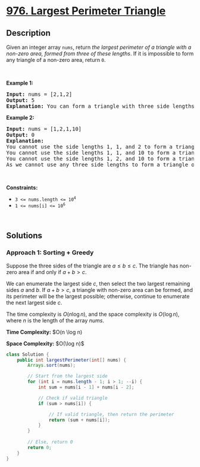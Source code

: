 <!-- problem:start -->

# [976. Largest Perimeter Triangle](https://leetcode.com/problems/largest-perimeter-triangle)

## Description

<!-- description:start -->

<p>Given an integer array <code>nums</code>, return <em>the largest perimeter of a triangle with a non-zero area, formed from three of these lengths</em>. If it is impossible to form any triangle of a non-zero area, return <code>0</code>.</p>
<p>&nbsp;</p>

<p><strong class="example">Example 1:</strong></p>
<pre>
<strong>Input:</strong> nums = [2,1,2]
<strong>Output:</strong> 5
<strong>Explanation:</strong> You can form a triangle with three side lengths: 1, 2, and 2.
</pre>

<p><strong class="example">Example 2:</strong></p>
<pre>
<strong>Input:</strong> nums = [1,2,1,10]
<strong>Output:</strong> 0
<strong>Explanation:</strong>
You cannot use the side lengths 1, 1, and 2 to form a triangle.
You cannot use the side lengths 1, 1, and 10 to form a triangle.
You cannot use the side lengths 1, 2, and 10 to form a triangle.
As we cannot use any three side lengths to form a triangle of non-zero area, we return 0.
</pre>
<p>&nbsp;</p>

<p><strong>Constraints:</strong></p>
<ul>
    <li><code>3 &lt;= nums.length &lt;= 10<sup>4</sup></code></li>
    <li><code>1 &lt;= nums[i] &lt;= 10<sup>6</sup></code></li>
</ul>
<p>&nbsp;</p>

<!-- description:end -->

## Solutions

<!-- solution:start -->

### **Approach 1: Sorting + Greedy**

Suppose the three sides of the triangle are $a \leq b \leq c$. The triangle has non-zero area if and only if $a + b \gt c$.

We can enumerate the largest side $c$, then select the two largest remaining sides $a$ and $b$. If $a + b \gt c$, a triangle with non-zero area can be formed, and its perimeter will be the largest possible; otherwise, continue to enumerate the next largest side $c$.

The time complexity is $O(n \log n)$, and the space complexity is $O(\log n)$, where $n$ is the length of the array $\textit{nums}$.

<p><strong>Time Complexity:</strong> $O(n \log n)</p>
<p><strong>Space Complexity:</strong> $O(\log n)$</p>

<!-- tabs:start -->

```java
class Solution {
    public int largestPerimeter(int[] nums) {
        Arrays.sort(nums);

        // Start from the largest side
        for (int i = nums.length - 1; i > 1; --i) {
            int sum = nums[i - 1] + nums[i - 2];

            // Check if valid triangle
            if (sum > nums[i]) {

                // If valid triangle, then return the perimeter
                return (sum + nums[i]); 
            }
        }
        
        // Else, return 0
        return 0;
    }
}
```

<!-- tabs:end -->

<!-- solution:end -->

<!-- problem:end -->